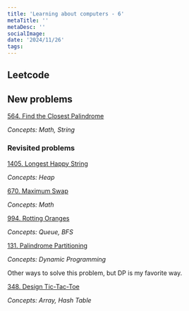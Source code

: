 ```yaml
---
title: 'Learning about computers - 6'
metaTitle: ''
metaDesc: ''
socialImage:
date: '2024/11/26'
tags:
---
```


## Leetcode

## New problems

[564. Find the Closest Palindrome](https://leetcode.com/problems/find-the-closest-palindrome/description/)

_Concepts: Math, String_

### Revisited problems

[1405. Longest Happy String](https://leetcode.com/problems/longest-happy-string/description/)

_Concepts: Heap_

[670. Maximum Swap](https://leetcode.com/problems/maximum-swap/description/)

_Concepts: Math_

[994. Rotting Oranges](https://leetcode.com/problems/rotting-oranges/description/)

_Concepts: Queue, BFS_

[131. Palindrome Partitioning](https://leetcode.com/problems/palindrome-partitioning/)

_Concepts: Dynamic Programming_

Other ways to solve this problem, but DP is my favorite way.

[348. Design Tic-Tac-Toe](https://leetcode.com/problems/design-tic-tac-toe/description/)

_Concepts: Array, Hash Table_
